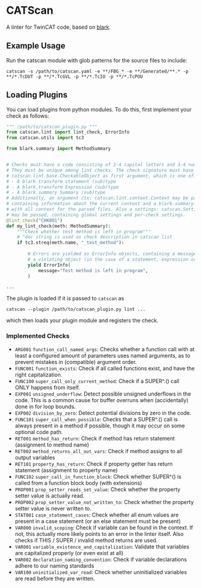 # CATScan

A linter for TwinCAT code, based on [blark](https://github.com/High-Voltage-Engineering/blark).

## Example Usage

Run the catscan module with glob patterns for the source files to include:
```commandline
catscan -s /path/to/catscan.yaml -e **/FBG_* -e **/Generated/**.* -p **/*.TcDUT -p **/*.TcGVL -p **/*.TcIO -p **/*.TcPOU
```

## Loading Plugins

You can load plugins from python modules. To do this, first implement your check as follows:

```python
""" /path/to/catscan_plugin.py """
from catscan.lint import lint_check, ErrorInfo
from catscan.utils import tc3

from blark.summary import MethodSummary


# Checks must have a code consisting of 2-4 capital letters and 3-4 numbers.
# They must be unique among lint checks. The check signature must have a 
# catscan.lint.base.CheckableObject as first argument, which is one of:
# - A blark.transform statement (sub)type
# - A blark.transform Expression (sub)type
# - A blark.summary Summary (sub)type
# Additionally, an argument ctx: catscan.lint.context.Context may be passed, 
# containing information about the current context and a blark.summary.CodeSummary
# with all context for the parsed files. Also a settings: catscan.Settings object 
# may be passed, containing global settings and per-check settings.
@lint_check("CHK001")
def my_lint_check(meth: MethodSummary):
    """Check whether test method is left in program"""
    # ^doc string is used as check description in catscan list
    if tc3.streq(meth.name, "_test_method"):
      
        # Errors are yielded as ErrorInfo objects, containing a message, but also 
        # a violating object (in the case of a statement, expression or declaration)
        yield ErrorInfo(
            message="Test method is left in program",
        )

...
```
The plugin is loaded if it is passed to `catscan` as
```commandline
catscan --plugin /path/to/catscan_plugin.py lint ...
```
which then loads your plugin module and registers the check.

### Implemented Checks

- `ARG001`  `function_call_named_args`:
  Checks whether a function call with at least a configured amount of parameters uses
  named arguments, as to prevent mistakes in (compatible) argument order.
- `FUNC001` `function_exists`:
  Check if all called functions exist, and have the right capitalization.
- `FUNC100` `super_call_only_current_method`:
  Check if a SUPER^.<method>() call ONLY happens from <method> itself.
- `EXP001`  `unsigned_underflow`:
  Detect possible unsigned underflows in the code. This is a common cause for buffer
  overruns when (accidentally) done in for loop bounds.
- `EXP002`  `division_by_zero`:
  Detect potential divisions by zero in the code.
- `FUNC101` `super_call_when_possible`:
  Checks that a SUPER^.<method>() call is always present in a method if possible,
  though it may occur on some optional code path.
- `RET001`  `method_has_return`:
  Check if method has return statement (assignment to method name)
- `RET002`  `method_returns_all_out_vars`:
  Check if method assigns to all output variables
- `RET101`  `property_has_return`:
  Check if property getter has return statement (assignment to property name)
- `FUNC102` `super_call_in_function_block`:
  Check whether SUPER^() is called from a function block body (with extensions)
- `PROP001` `prop_setter_reads_set_value`:
  Check whether the property setter value is actually read.
- `PROP002` `prop_setter_value_not_written_to`:
  Check whether the property setter value is never written to.
- `STAT001` `case_statement_cases`:
  Check whether all enum values are present in a case statement (or an else statement
  must be present)
- `VAR000`  `invalid_scoping`:
  Check if variable can be found in the context. If not, this actually more likely
  points to an error in the linter itself. Also checks if THIS / SUPER / invalid method
  returns are used.
- `VAR001`  `variable_existence_and_capitalization`:
  Validate that variables are capitalized properly (or even exist at all)
- `VAR002`  `declaration_naming_convention`:
  Check if variable declarations adhere to our naming standards
- `VAR100`  `uninitialized_var_read`:
  Check whether uninitialized variables are read before they are written.
